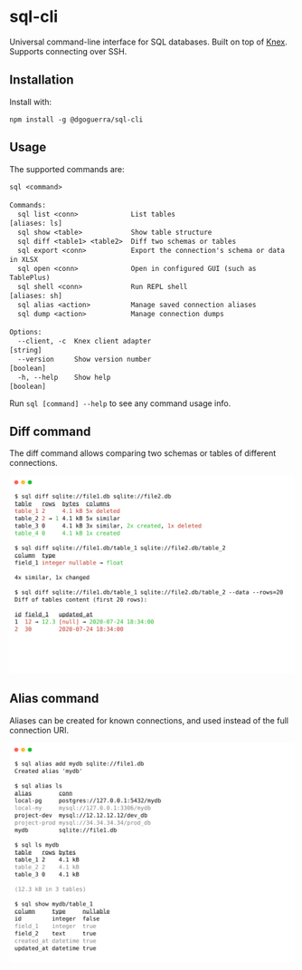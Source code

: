 # sql-cli

Universal command-line interface for SQL databases. Built on top of [Knex](https://knexjs.org/). Supports connecting over SSH.

## Installation

Install with:

```
npm install -g @dgoguerra/sql-cli
```

## Usage

The supported commands are:

```
sql <command>

Commands:
  sql list <conn>             List tables                          [aliases: ls]
  sql show <table>            Show table structure
  sql diff <table1> <table2>  Diff two schemas or tables
  sql export <conn>           Export the connection's schema or data in XLSX
  sql open <conn>             Open in configured GUI (such as TablePlus)
  sql shell <conn>            Run REPL shell                       [aliases: sh]
  sql alias <action>          Manage saved connection aliases
  sql dump <action>           Manage connection dumps

Options:
  --client, -c  Knex client adapter                                     [string]
  --version     Show version number                                    [boolean]
  -h, --help    Show help                                              [boolean]
```

Run `sql [command] --help` to see any command usage info.

## Diff command

The diff command allows comparing two schemas or tables of different connections.

<p align="center">
  <img width="600" src="./img/diff.svg">
</p>

## Alias command

Aliases can be created for known connections, and used instead of the full connection URI.

<p align="center">
  <img width="600" src="./img/aliases.svg">
</p>
